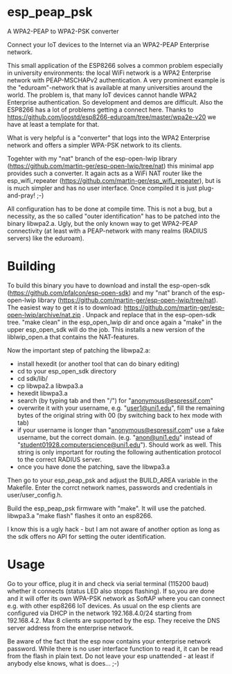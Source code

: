 # esp_peap_psk
A WPA2-PEAP to WPA2-PSK converter

Connect your IoT devices to the Internet via an WPA2-PEAP Enterprise network.

This small application of the ESP8266 solves a common problem especially in university environments: the local WiFi network is a WPA2 Enterprise network with PEAP-MSCHAPv2 authentication. A very prominent example is the "eduroam"-network that is available at many universities around the world. The problem is, that many IoT devices cannot handle WPA2 Enterprise authentication. So development and demos are difficult. Also the ESP8266 has a lot of problems getting a connect here. Thanks to https://github.com/joostd/esp8266-eduroam/tree/master/wpa2e-v20 we have at least a template for that.

What is very helpful is a "converter" that logs into the WPA2 Enterprise network and offers a simpler WPA-PSK network to its clients.

Togehter with  my "nat" branch of the esp-open-lwip library (https://github.com/martin-ger/esp-open-lwip/tree/nat) this minimal app provides such a converter. It again acts as a WiFi NAT router like the esp_wifi_repeater (https://github.com/martin-ger/esp_wifi_repeater), but is is much simpler and has no user interface. Once compiled it is just plug-and-pray! ;-)

All configuration has to be done at compile time. This is not a bug, but a necessity, as the so called "outer identification" has to be patched into the binary libwpa2.a. Ugly, but the only known way to get WPA2-PEAP connectivity (at least with a PEAP-network with many realms (RADIUS servers) like the eduroam).

# Building
To build this binary you have to download and install the esp-open-sdk (https://github.com/pfalcon/esp-open-sdk) and my "nat" branch of the esp-open-lwip library (https://github.com/martin-ger/esp-open-lwip/tree/nat). The easiest way to get it is to download:
https://github.com/martin-ger/esp-open-lwip/archive/nat.zip . Unpack and replace that in the esp-open-sdk tree. "make clean" in the esp_open_lwip dir and once again a "make" in the upper esp_open_sdk will do the job. This installs a new version of the liblwip_open.a that contains the NAT-features.

Now the important step of patching the libwpa2.a:
- install hexedit (or another tool that can do binary editing)
- cd to your esp_open_sdk directory
- cd sdk/lib/
- cp libwpa2.a libwpa3.a
- hexedit libwpa3.a
- search (by typing tab and then "/") for "anonymous@espressif.com"
- overwrite it with your username, e.g. "user1@uni1.edu", fill the remaining bytes of the original string with 00 (by switching back to hex mode with tab)
- if your username is longer than "anonymous@espressif.com" use a fake username, but the correct domain. (e.g. "anon@uni1.edu" instead of "student01928.computerscience@uni1.edu"). Should work as well. This string is only important for routing the following authentication protocol to the correct RADIUS server.
- once you have done the patching, save the libwpa3.a 

Then go to your esp_peap_psk and adjust the BUILD_AREA variable in the Makefile. Enter the corrct network names, passwords and credentials in user/user_config.h.

Build the esp_peap_psk firmware with "make". It will use the patched. libwpa3.a "make flash" flashes it onto an esp8266.

I know this is a ugly hack - but I am not aware of another option as long as the sdk offers no API for setting the outer identification.

# Usage
Go to your office, plug it in and check via serial terminal (115200 baud) whether it connects (status LED also stopps flashing). If so,you are done and it will offer its own WPA-PSK network as SoftAP where you can connect e.g. with other esp8266 IoT devices. As usual on the esp clients are configured via DHCP in the network 192.168.4.0/24 starting from 192.168.4.2. Max 8 clients are supported by the esp. They receive the DNS server address from the enterprise network.

Be aware of the fact that the esp now contains your enterprise network password. While there is no user interface function to read it, it can be read from the flash in plain text. Do not leave your esp unattended - at least if anybody else knows, what is does... ;-)
